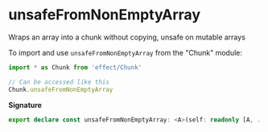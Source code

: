 # unsafeFromNonEmptyArray

Wraps an array into a chunk without copying, unsafe on mutable arrays

To import and use `unsafeFromNonEmptyArray` from the "Chunk" module:

```ts
import * as Chunk from 'effect/Chunk'

// Can be accessed like this
Chunk.unsafeFromNonEmptyArray
```

**Signature**

```ts
export declare const unsafeFromNonEmptyArray: <A>(self: readonly [A, ...A[]]) => NonEmptyChunk<A>
```
